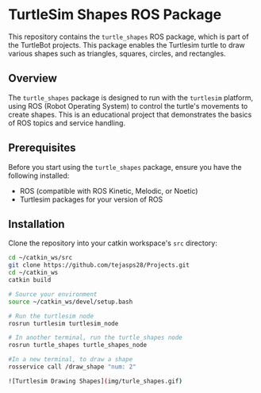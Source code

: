 # TurtleSim Shapes ROS Package

This repository contains the `turtle_shapes` ROS package, which is part of the TurtleBot projects. This package enables the Turtlesim turtle to draw various shapes such as triangles, squares, circles, and rectangles.

## Overview

The `turtle_shapes` package is designed to run with the `turtlesim` platform, using ROS (Robot Operating System) to control the turtle's movements to create shapes. This is an educational project that demonstrates the basics of ROS topics and service handling.

## Prerequisites

Before you start using the `turtle_shapes` package, ensure you have the following installed:
- ROS (compatible with ROS Kinetic, Melodic, or Noetic)
- Turtlesim packages for your version of ROS

## Installation

Clone the repository into your catkin workspace's `src` directory:

```bash
cd ~/catkin_ws/src
git clone https://github.com/tejasps28/Projects.git 
cd ~/catkin_ws
catkin build

# Source your environment
source ~/catkin_ws/devel/setup.bash

# Run the turtlesim node
rosrun turtlesim turtlesim_node

# In another terminal, run the turtle_shapes node
rosrun turtle_shapes turtle_shapes_node

#In a new terminal, to draw a shape
rosservice call /draw_shape "num: 2"

![Turtlesim Drawing Shapes](img/turle_shapes.gif)

